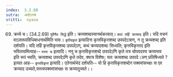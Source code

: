 ```yaml
---
index:  3.2.68
sutra:  अदोऽनन्ने
vritti:  nyasa
---
```



69. क्रव्ये च। (34.2.69)
`पूर्वेणैव सिद्धे` इति। क्रव्यशब्दस्यानर्थकत्वात्।
`कथं तर्हि क्रव्यादः` इति। यदि वचनं वाऽसरूपविधिबाधनार्थमिति भावः। `कृत्विकृत` इत्यादिना कृत्तविकृत्तशब्द उपपदेऽत्राण्, न तु क्रव्यशब्द इति दर्शयति। यदि तर्हि कृत्तविकृत्तशब्द उपपदेऽण्, कथं क्रव्यादशब्दः सिध्यति; कृत्तविकृत्ताद इति भवितव्यमित्याह-- `तस्य च` इत्यादि। ननु च कृत्तविकृत्तशब्दे उपपदेऽणि कृते तत्र चोपपदस्य क्रव्यभाव इति रूपं भवति, क्रव्यशब्द उपपदेऽणि कृते तदेव, क्वात्र विशेषः; यतः क्रव्यशब्द उपपदे।ञण् प्रतिषिध्यते ? इत्यत आह-- `कृत्तविकृत्त` इत्यादि। एतेनार्थभेदं दर्शयति-- यो हि कृत्तविकृत्तशब्देन पक्वमांसभक्षः स एव क्रव्याद उच्यते,यस्त्वपक्वमांसभक्षः स क्रव्यादुच्यते।।

